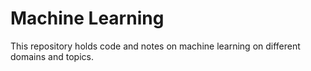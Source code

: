 # Machine Learning

This repository holds code and notes on machine learning on different domains and topics. 

